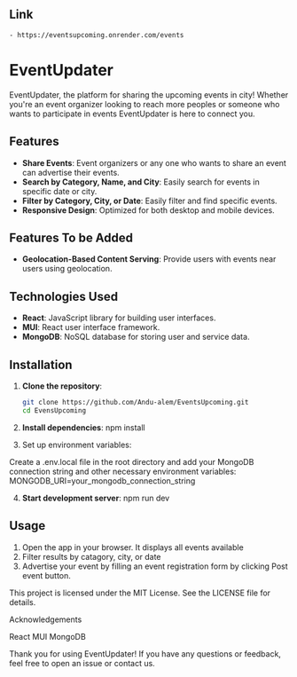## Link
	- https://eventsupcoming.onrender.com/events

# EventUpdater

EventUpdater, the platform for sharing the upcoming events in city! Whether you're an event organizer looking to reach more peoples or someone who wants to participate in events EventUpdater is here to connect you.

## Features

- **Share Events**: Event organizers or any one who wants to share an event can advertise their events.
- **Search by Category, Name, and City**: Easily search for events in specific date or city.
- **Filter by Category, City, or Date**: Easily filter and find specific events.
- **Responsive Design**: Optimized for both desktop and mobile devices.

## Features To be Added

- **Geolocation-Based Content Serving**: Provide users with events near users using geolocation.

## Technologies Used

- **React**: JavaScript library for building user interfaces.
- **MUI**: React user interface framework.
- **MongoDB**: NoSQL database for storing user and service data.

## Installation

1. **Clone the repository**:
   ```bash
   git clone https://github.com/Andu-alem/EventsUpcoming.git
   cd EvensUpcoming

2. **Install dependencies**:
	npm install

3. Set up environment variables:

Create a .env.local file in the root directory and add your MongoDB connection string and other necessary environment variables:
	MONGODB_URI=your_mongodb_connection_string

4. **Start development server**:
	npm run dev


## Usage

1. Open the app in your browser. It displays all events available
2. Filter results by catagory, city, or date 
3. Advertise your event by filling an event registration form by clicking Post event button.


This project is licensed under the MIT License. See the LICENSE file for details.

Acknowledgements

React
MUI
MongoDB



Thank you for using EventUpdater! If you have any questions or feedback, feel free to open an issue or contact us.
